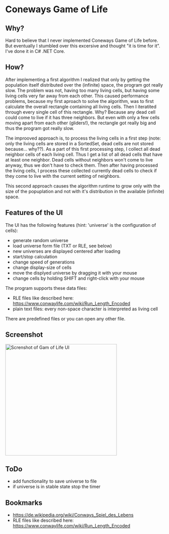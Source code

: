 # Coneways Game of Life

## Why?

Hard to believe that I never implemented Coneways Game of Life before. But eventually I stumbled over this excersive and thought "it is time for it". I've done it in C# .NET Core.

## How?

After implementing a first algorithm I realized that only by getting the population itself distributed over the (infinite) space, the program got really slow. The problem was not, having too many living cells, but having some living cells very far away from each other. This caused performance problems, because my first aproach to solve the algorithm, was to first calculate the overall rectangle containing all living cells. Then I iteratited through every single cell of this rectangle. Why? Because any dead cell could come to live if it has three neighbors. But even with only a few cells moving apart from each other (gliders!), the rectangle got really big and thus the program got really slow.

The improoved approach is, to process the living cells in a first step (note: only the living cells are stored in a SortedSet, dead cells are not stored because... why??). As a part of this first processing step, I collect all dead neighbor cells of each living cell. Thus I get a list of all dead cells that have at least one neighbor. Dead cells without neighbors won't come to live anyway, thus we don't have to check them. Then after having processed the living cells, I process these collected currently dead cells to check if they come to live with the current setting of neighbors. 

This second approach causes the algorithm runtime to grow only with the size of the popuplation and not with it's distribution in the available (infinite) space.

## Features of the UI

The UI has the following features (hint: 'universe' is the configuration of cells):

- generate random universe
- load universe form file (TXT or RLE, see below)
- new universes are displayed centered after loading
- start/stop calculation
- change speed of generations
- change display-size of cells
- move the displyed universe by dragging it with your mouse
- change cells by holding SHIFT and right-click with your mouse

The program supports these data files:

- RLE files like described here: https://www.conwaylife.com/wiki/Run_Length_Encoded 
- plain text files: every non-space character is interpreted as living cell

There are predefined files or you can open any other file.

## Screenshot

<img alt="Screnshot of Gam of Life UI" src="https://github.com/ulfk/game-of-life/blob/main/screenshot.png" width="350px"/>

## ToDo

- add functionality to save universe to file
- if universe is in stable state stop the timer

## Bookmarks

- https://de.wikipedia.org/wiki/Conways_Spiel_des_Lebens
- RLE files like described here: https://www.conwaylife.com/wiki/Run_Length_Encoded 

